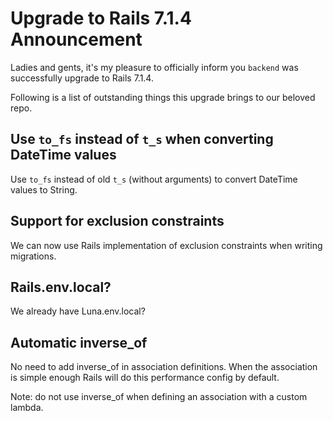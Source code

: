 # Upgrade to Rails 7.1.4 Announcement

Ladies and gents, it's my pleasure to officially inform you `backend` was successfully upgrade to Rails 7.1.4.

Following is a list of outstanding things this upgrade brings to our beloved repo.

## Use `to_fs` instead of `t_s` when converting DateTime values

Use `to_fs` instead of old `t_s` (without arguments) to convert DateTime values to String.

## Support for exclusion constraints

We can now use Rails implementation of exclusion constraints when writing migrations.

## Rails.env.local?

We already have Luna.env.local?

## Automatic inverse_of

No need to add inverse_of in association definitions. When the association is simple enough Rails will do this performance config by default.

Note: do not use inverse_of when defining an association with a custom lambda.